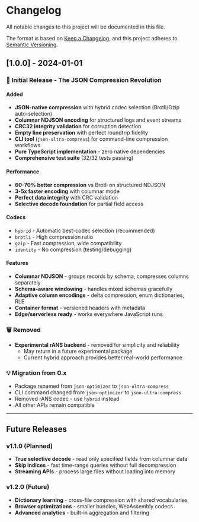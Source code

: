 # Changelog

All notable changes to this project will be documented in this file.

The format is based on [Keep a Changelog](https://keepachangelog.com/en/1.0.0/),
and this project adheres to [Semantic Versioning](https://semver.org/spec/v2.0.0.html).

## [1.0.0] - 2024-01-01

### 🚀 **Initial Release - The JSON Compression Revolution**

#### Added
- **JSON-native compression** with hybrid codec selection (Brotli/Gzip auto-selection)
- **Columnar NDJSON encoding** for structured logs and event streams
- **CRC32 integrity validation** for corruption detection
- **Empty line preservation** with perfect roundtrip fidelity
- **CLI tool** (`json-ultra-compress`) for command-line compression workflows
- **Pure TypeScript implementation** - zero native dependencies
- **Comprehensive test suite** (32/32 tests passing)

#### Performance
- **60-70% better compression** vs Brotli on structured NDJSON
- **3-5x faster encoding** with columnar mode
- **Perfect data integrity** with CRC validation
- **Selective decode foundation** for partial field access

#### Codecs
- `hybrid` - Automatic best-codec selection (recommended)
- `brotli` - High compression ratio
- `gzip` - Fast compression, wide compatibility
- `identity` - No compression (testing/debugging)

#### Features
- **Columnar NDJSON** - groups records by schema, compresses columns separately
- **Schema-aware windowing** - handles mixed schemas gracefully
- **Adaptive column encodings** - delta compression, enum dictionaries, RLE
- **Container format** - versioned headers with metadata
- **Edge/serverless ready** - works everywhere JavaScript runs

### 🗑️ **Removed**
- **Experimental rANS backend** - removed for simplicity and reliability
  - May return in a future experimental package
  - Current hybrid approach provides better real-world performance

### 💡 **Migration from 0.x**
- Package renamed from `json-optimizer` to `json-ultra-compress`
- CLI command changed from `json-optimizer` to `json-ultra-compress`
- Removed rANS codec - use `hybrid` instead
- All other APIs remain compatible

---

## Future Releases

### v1.1.0 (Planned)
- **True selective decode** - read only specified fields from columnar data
- **Skip indices** - fast time-range queries without full decompression
- **Streaming APIs** - process large files without loading into memory

### v1.2.0 (Future)
- **Dictionary learning** - cross-file compression with shared vocabularies
- **Browser optimizations** - smaller bundles, WebAssembly codecs
- **Advanced analytics** - built-in aggregation and filtering
